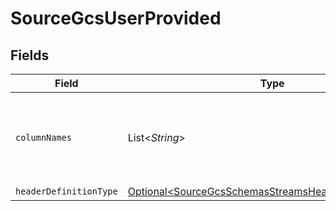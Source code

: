 # SourceGcsUserProvided


## Fields

| Field                                                                                                                        | Type                                                                                                                         | Required                                                                                                                     | Description                                                                                                                  |
| ---------------------------------------------------------------------------------------------------------------------------- | ---------------------------------------------------------------------------------------------------------------------------- | ---------------------------------------------------------------------------------------------------------------------------- | ---------------------------------------------------------------------------------------------------------------------------- |
| `columnNames`                                                                                                                | List\<*String*>                                                                                                              | :heavy_check_mark:                                                                                                           | The column names that will be used while emitting the CSV records                                                            |
| `headerDefinitionType`                                                                                                       | [Optional\<SourceGcsSchemasStreamsHeaderDefinitionType>](../../models/shared/SourceGcsSchemasStreamsHeaderDefinitionType.md) | :heavy_minus_sign:                                                                                                           | N/A                                                                                                                          |